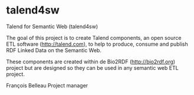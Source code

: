 talend4sw
=========

Talend for Semantic Web (talend4sw)

The goal of this project is to create Talend components, an open source ETL software (http://talend.com),
to help to produce, consume and publish RDF Linked Data on the Semantic Web.

These components are created within de Bio2RDF (http://bio2rdf.org) project but are designed so they can be used 
in any semantic web ETL project.

François Belleau
Project manager




